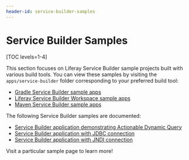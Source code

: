 ```yaml
---
header-id: service-builder-samples
---
```


# Service Builder Samples

[TOC levels=1-4]

This section focuses on Liferay Service Builder sample projects built with
various build tools. You can view these samples by visiting the
`apps/service-builder` folder corresponding to your preferred build tool:

- [Gradle Service Builder sample apps](https://github.com/liferay/liferay-blade-samples/tree/7.1/gradle/apps/service-builder)
- [Liferay Service Builder Workspace sample apps](https://github.com/liferay/liferay-blade-samples/tree/7.1/liferay-workspace/apps/service-builder)
- [Maven Service Builder sample apps](https://github.com/liferay/liferay-blade-samples/tree/7.1/maven/apps/service-builder)

The following Service Builder samples are documented:

- [Service Builder application demonstrating Actionable Dynamic Query](/docs/7-1/reference/-/knowledge_base/r/service-builder-application-demonstrating-actionable-dynamic-query)
- [Service Builder application with JDBC connection](/docs/7-1/reference/-/knowledge_base/r/service-builder-application-using-external-database-via-jdbc)
- [Service Builder application with JNDI connection](/docs/7-1/reference/-/knowledge_base/r/service-builder-application-using-external-database-via-jndi)

Visit a particular sample page to learn more!

